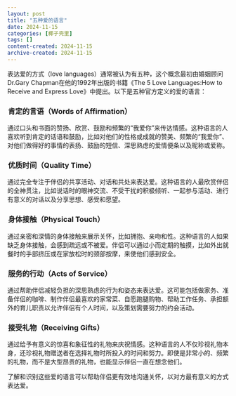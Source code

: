 ```yaml
---
layout: post
title: "五种爱的语言"
date: 2024-11-15
categories: [椰子壳里]
tags: []
content-created: 2024-11-15
archive-created: 2024-11-15
---
```


表达爱的方式（love languages）通常被认为有五种，这个概念最初由婚姻顾问Dr.Gary Chapman在他的1992年出版的书籍《The 5 Love Languages:How to Receive and Express Love》中提出。以下是五种官方定义的爱的语言：


<div class="metro sh13-light" style="padding: 0 0 0 0.1em; margin: 0.5em 0 0.5em 0">
<h3>肯定的言语（Words of Affirmation）</h3>
</div>

通过口头和书面的赞扬、欣赏、鼓励和频繁的“我爱你”来传达情感。这种语言的人喜欢听到肯定的话语和鼓励，比如对他们的性格或成就的赞美、频繁的“我爱你”、对他们做得好的事情的表扬、鼓励的短信、深思熟虑的爱情便条以及昵称或爱称。

<div class="metro sh18-light" style="padding: 0 0 0 0.1em; margin: 0.5em 0 0.5em 0">
<h3>优质时间（Quality Time）</h3>
</div>

通过完全专注于伴侣的共享活动、对话和共处来表达爱。这种语言的人最欣赏伴侣的全神贯注，比如说话时的眼神交流、不受干扰的积极倾听、一起参与活动、进行有意义的对话以及分享思想、感受和愿望。

<div class="metro sh6-light" style="padding: 0 0 0 0.1em; margin: 0.5em 0 0.5em 0">
<h3>身体接触（Physical Touch）</h3>
</div>

通过亲密和深情的身体接触来展示关怀，比如拥抱、亲吻和性。这种语言的人如果缺乏身体接触，会感到疏远或不被爱。伴侣可以通过小而定期的触摸，比如外出就餐时的手部挤压或在家放松时的颈部按摩，来使他们感到安全。

<div class="metro sh8-light" style="padding: 0 0 0 0.1em; margin: 0.5em 0 0.5em 0">
<h3>服务的行动（Acts of Service）</h3>
</div>

通过帮助伴侣减轻负担的深思熟虑的行为和姿态来表达爱。这可能包括做家务、准备伴侣的咖啡、制作伴侣最喜欢的家常菜、自愿跑腿购物、帮助工作任务、承担额外的育儿职责以允许伴侣有个人时间，以及策划需要努力的约会活动。

<div class="metro sh10-light" style="padding: 0 0 0 0.1em; margin: 0.5em 0 0.5em 0">
<h3>接受礼物（Receiving Gifts）</h3>
</div>

通过给予有意义的惊喜和象征性的礼物来庆祝情感。这种语言的人不仅珍视礼物本身，还珍视礼物赠送者在选择礼物时所投入的时间和努力。即使是非常小的、频繁的礼物，而不是大型昂贵的礼物，也能显示伴侣一直在想念他们。

了解和识别这些爱的语言可以帮助伴侣更有效地沟通关怀，以对方最有意义的方式表达爱。
